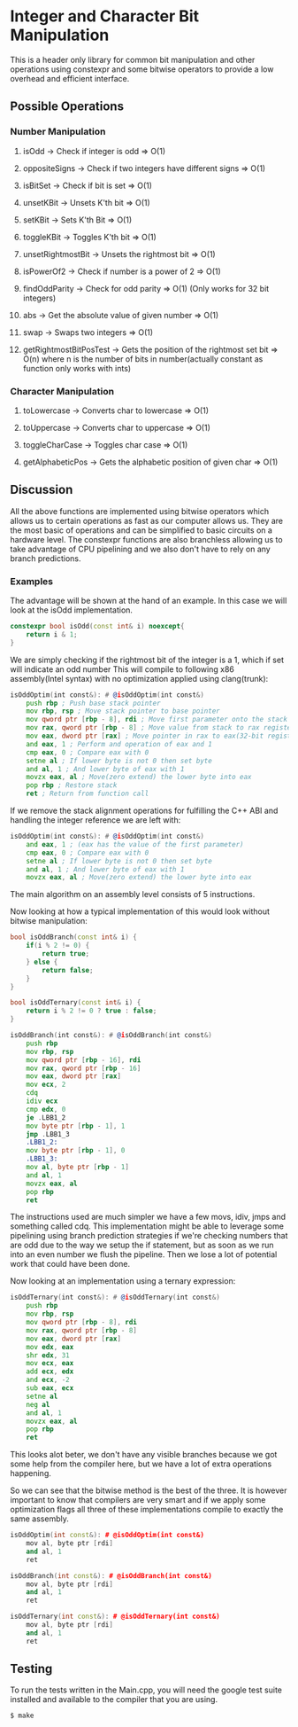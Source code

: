 # Integer and Character Bit Manipulation

This is a header only library for common bit manipulation and other operations using constexpr and some bitwise operators to provide a low
overhead and efficient interface.

## Possible Operations
### Number Manipulation
1. isOdd → Check if integer is odd => O(1)

2. oppositeSigns → Check if two integers have different signs => O(1)

3. isBitSet → Check if bit is set => O(1)

4. unsetKBit → Unsets K'th bit => O(1)

5. setKBit → Sets K'th Bit => O(1)

6. toggleKBit → Toggles K'th bit => O(1)

7. unsetRightmostBit → Unsets the rightmost bit => O(1)

8. isPowerOf2 → Check if number is a power of 2 => O(1)

9. findOddParity → Check for odd parity => O(1) (Only works for 32 bit integers)

10. abs → Get the absolute value of given number => O(1) 

11. swap → Swaps two integers => O(1)

12. getRightmostBitPosTest → Gets the position of the rightmost set bit => O(n) where n is the number of bits in number(actually constant as function only works with ints)

### Character Manipulation
1. toLowercase → Converts char to lowercase => O(1)

2. toUppercase → Converts char to uppercase => O(1)

3. toggleCharCase → Toggles char case => O(1)

4. getAlphabeticPos → Gets the alphabetic position of given char => O(1)

## Discussion
All the above functions are implemented using bitwise operators which allows us to certain operations as fast as our computer allows us. They are the most basic of operations and can be simplified to basic circuits on a hardware level.
The constexpr functions are also branchless allowing us to take advantage of CPU pipelining and we also don't have to rely on any branch predictions.

### Examples
The advantage will be shown at the hand of an example. In this case we will look at the isOdd implementation.

```c++
constexpr bool isOdd(const int& i) noexcept{
    return i & 1;
}
```
We are simply checking if the rightmost bit of the integer is a 1, which if set will indicate an odd number
This will compile to following x86 assembly(Intel syntax) with no optimization applied using clang(trunk):

```asm
isOddOptim(int const&): # @isOddOptim(int const&)
    push rbp ; Push base stack pointer
    mov rbp, rsp ; Move stack pointer to base pointer
    mov qword ptr [rbp - 8], rdi ; Move first parameter onto the stack
    mov rax, qword ptr [rbp - 8] ; Move value from stack to rax register
    mov eax, dword ptr [rax] ; Move pointer in rax to eax(32-bit register)
    and eax, 1 ; Perform and operation of eax and 1
    cmp eax, 0 ; Compare eax with 0
    setne al ; If lower byte is not 0 then set byte
    and al, 1 ; And lower byte of eax with 1
    movzx eax, al ; Move(zero extend) the lower byte into eax
    pop rbp ; Restore stack
    ret ; Return from function call
```

If we remove the stack alignment operations for fulfilling the C++ ABI and handling the integer reference we are left with: 

```asm
isOddOptim(int const&): # @isOddOptim(int const&)
    and eax, 1 ; (eax has the value of the first parameter)
    cmp eax, 0 ; Compare eax with 0
    setne al ; If lower byte is not 0 then set byte
    and al, 1 ; And lower byte of eax with 1
    movzx eax, al ; Move(zero extend) the lower byte into eax
```
The main algorithm on an assembly level consists of 5 instructions.

Now looking at how a typical implementation of this would look without bitwise manipulation:

```c++
bool isOddBranch(const int& i) {
    if(i % 2 != 0) {
        return true;
    } else {
        return false;
    }
}

bool isOddTernary(const int& i) {
    return i % 2 != 0 ? true : false;
}
```

```asm
isOddBranch(int const&): # @isOddBranch(int const&)
    push rbp
    mov rbp, rsp
    mov qword ptr [rbp - 16], rdi
    mov rax, qword ptr [rbp - 16]
    mov eax, dword ptr [rax]
    mov ecx, 2
    cdq
    idiv ecx
    cmp edx, 0
    je .LBB1_2
    mov byte ptr [rbp - 1], 1
    jmp .LBB1_3
    .LBB1_2:
    mov byte ptr [rbp - 1], 0
    .LBB1_3:
    mov al, byte ptr [rbp - 1]
    and al, 1
    movzx eax, al
    pop rbp
    ret
```
The instructions used are much simpler we have a few movs, idiv, jmps and something called cdq. This implementation might be able to leverage some
pipelining using branch prediction strategies if we're checking numbers that are odd due to the way we setup the if statement, but as soon as we run into an even number we flush the pipeline.
Then we lose a lot of potential work that could have been done.

Now looking at an implementation using a ternary expression:

```asm
isOddTernary(int const&): # @isOddTernary(int const&)
    push rbp
    mov rbp, rsp
    mov qword ptr [rbp - 8], rdi
    mov rax, qword ptr [rbp - 8]
    mov eax, dword ptr [rax]
    mov edx, eax
    shr edx, 31
    mov ecx, eax
    add ecx, edx
    and ecx, -2
    sub eax, ecx
    setne al
    neg al
    and al, 1
    movzx eax, al
    pop rbp
    ret
```
This looks alot beter, we don't have any visible branches because we got some help from the compiler here, but we have a lot of extra operations happening.

So we can see that the bitwise method is the best of the three. It is however important to know that compilers are very smart and if we apply some optimization flags all three of these implementations compile to exactly the same assembly. 

```c++
isOddOptim(int const&): # @isOddOptim(int const&)
    mov al, byte ptr [rdi]
    and al, 1
    ret

isOddBranch(int const&): # @isOddBranch(int const&)
    mov al, byte ptr [rdi]
    and al, 1
    ret

isOddTernary(int const&): # @isOddTernary(int const&)
    mov al, byte ptr [rdi]
    and al, 1
    ret
```

## Testing
To run the tests written in the Main.cpp, you will need the google test suite installed and available to the compiler that you are using.
```bash
$ make
```
